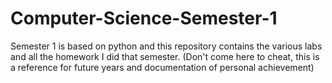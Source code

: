 # Computer-Science-Semester-1
Semester 1 is based on python and this repository contains the various labs and all the homework I did that semester.
(Don't come here to cheat, this is a reference for future years and documentation of personal achievement)

